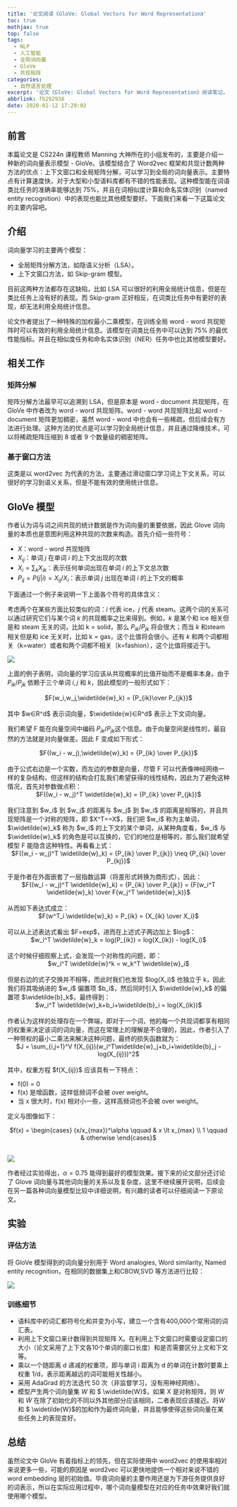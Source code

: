 ```yaml
---
title: '论文阅读《GloVe: Global Vectors for Word Representation》'
toc: true
mathjax: true
top: false
tags:
  - NLP
  - 人工智能
  - 全局词向量
  - GloVe
  - 共现矩阵
categories:
  - 自然语言处理
excerpt: '论文《GloVe: Global Vectors for Word Representation》阅读笔记。'
abbrlink: fb292938
date: 2020-01-12 17:29:02
---
```


## 前言

本篇论文是 CS224n 课程教师 Manning 大神所在的小组发布的，主要是介绍一种新的词向量表示模型 - GloVe。该模型结合了 Word2vec 框架和共现计数两种方法的优点：上下文窗口和全局矩阵分解，可以学习到全局的词向量表示。主要特点有计算速度快，对于大型和小型语料库都有不错的性能表现。这种模型能在词语类比任务的准确率能够达到 75%，并且在词相似度计算和命名实体识别（named entity recognition）中的表现也能比其他模型要好。下面我们来看一下这篇论文的主要内容吧。



## 介绍

词向量学习的主要两个模型：

* 全局矩阵分解方法，如隐语义分析（LSA）。
* 上下文窗口方法，如 Skip-gram 模型。

目前这两种方法都存在这缺陷，比如 LSA 可以很好的利用全局统计信息，但是在类比任务上没有好的表现。而 Skip-gram 正好相反，在词类比任务中有更好的表现，却无法利用全局统计信息。

论文作者提出了一种特殊的加权最小二乘模型，在训练全局 word - word 共现矩阵时可以有效的利用全局统计信息。该模型在词类比任务中可以达到 75% 的最优性能指标。并且在相似度任务和命名实体识别（NER）任务中也比其他模型要好。



## 相关工作

### 矩阵分解

矩阵分解方法最早可以追溯到 LSA，但是原本是 word - document 共现矩阵，在 GloVe 中作者改为 word - word 共现矩阵。word - word 共现矩阵比起 word - document 矩阵更加稠密，虽然 word - word 中也会有一些稀疏，但后续会有方法进行处理。这种方法的优点是可以学习到全局统计信息，并且通过降维技术，可以将稀疏矩阵压缩到 8 或者 9 个数量级的稠密矩阵。

### 基于窗口方法

这类是以 word2vec 为代表的方法，主要通过滑动窗口学习词上下文关系，可以很好的学习到语义关系，但是不能有效的使用统计信息。



## GloVe 模型

作者认为词与词之间共现的统计数据是作为词向量的重要依据，因此 Glove 词向量的本质也是意图利用这种共现的次数来构造。首先介绍一些符号：

* $X$：word - word 共现矩阵
* $X_{ij}$：单词 $j$ 在单词 $i$ 的上下文出现的次数
* $X_i=\sum_k X_{ik}$：表示任何单词出现在单词 $i$ 的上下文总次数
* $P_{ij}=P(j|i)=X_{ij}/X_i$：表示单词 $j$ 出现在单词 $i$ 的上下文的概率

下面通过一个例子来说明一下上面各个符号的具体含义：

考虑两个在某些方面比较类似的词：$i$ 代表 ice，$j$ 代表 steam。这两个词的关系可以通过研究它们与某个词 $k$ 的共现概率之比来得到。例如，$k$ 是某个和 ice 相关但是和 steam 无关的词，比如 k = solid，那么 $P_{ik}/P_{jk}$ 将会很大；而当 $k$ 和steam 相关但是和 ice 无关时，比如 k = gas，这个比值将会很小。还有 $k$ 和两个词都相关（k=water）或者和两个词都不相关（k=fashion），这个比值将接近于1。

![](https://cdn.jsdelivr.net/gh/hiyoung123/images/img/img_paper_glove_example_001.png)

上面的例子表明，词向量的学习应该从共现概率的比值开始而不是概率本身。由于 $P_{ik}/P_{jk}$ 依赖于三个单词 $i,j$ 和 $k$，因此模型的一般形式如下：

<center>$F(w_i,w_j,\widetilde{w}_k) = {P_{ik}\over P_{jk}}$</center></br>
其中 $w∈R^d$ 表示词向量，$\widetilde{w}∈R^d$ 表示上下文词向量。

我们希望 F 能在向量空间中编码 $P_{ik}/P_{jk}$这个信息。由于向量空间是线性的，最自然的方法就是对向量做差。因此 F 变成如下形式：

<center>$F((w_i - w_j),\widetilde{w}_k) = {P_{ik} \over P_{jk}}$</center></br>
由于公式右边是一个实数，而左边的参数是向量，尽管 F 可以代表像神经网络一样的复杂结构，但这样的结构会打乱我们希望获得的线性结构，因此为了避免这种情况，首先对参数做点积：

<center>$F((w_i - w_j)^T \widetilde{w}_k) = {P_{ik} \over P_{jk}}$</center></br>
我们注意到 $w_i$ 到 $w_j$ 的距离与 $w_j$ 到 $w_i$ 的距离是相等的，并且共现矩阵是一个对称的矩阵，即 $X^T==X$，我们把 $w_i$ 称为主单词，$\widetilde{w}_k$ 称为 $w_i$ 的上下文的某个单词，从某种角度看，$w_i$ 与 $\widetilde{w}_k$ 的角色是可以互换的，它们的地位是相等的，那么我们就希望模型 F 能隐含这种特性。再看看上式：

<center>$F((w_i - w_j)^T \widetilde{w}_k) = {P_{ik} \over P_{jk}} \neq {P_{ki} \over P_{kj}}$ </center></br>
于是作者在外面嵌套了一层指数运算（将差形式转换为商形式），因此：

<center>$F((w_i - w_j)^T \widetilde{w}_k) = {P_{ik} \over P_{jk}} = {F(w_i^T \widetilde{w}_k) \over F(w_j^T \widetilde{w}_k)}$ </center></br>
从而如下表达式成立：

<center>$F(w^T_i \widetilde{w}_k) = P_{ik} = {X_{ik} \over X_i}$</center></br>
可以从上述表达式看出 $F=exp$，进而在上述式子两边加上 $log$：

<center>$w_i^T \widetilde{w}_k = log(P_{ik}) = log(X_{ik}) - log(X_i)$</center></br>
这个时候仔细观察上式，会发现一个对称性的问题，即：

<center>$w_i^T \widetilde{w}^k = w_k^T \widetilde{w}_i$</center></br>
但是右边的式子交换并不相等，而此时我们也发现 $log(X_i)$ 也独立于 k，因此我们将其吸纳进的 $w_i$ 偏置项 $b_i$，然后同时引入 $\widetilde{w}_k$ 的偏置项 $\widetilde{b}_k$，最终得到：

<center>$w_i^T \widetilde{w}_k+b_i+\widetilde{b}_i = log(X_{ik})$</center></br>
作者认为这样的处理存在一个弊端，即对于一个词，他的每一个共现词都享有相同的权重来决定该词的词向量，而这在常理上的理解是不合理的，因此，作者引入了一种带权的最小二乘法来解决这种问题，最终的损失函数就为：

<center>$J = \sum_{i,j=1}^V f(X_{ij})(w_i^T\widetilde{w}_j+b_i+\widetilde{b}_j - log(X_{ij}))^2$</center></br>
其中，权重方程 $f(X_{ij})$ 应该具有一下特点：

* f(0) = 0
* f(x) 是增函数，这样低频词不会被 over weight。
* 当 x 很大时，f(x) 相对小一些，这样高频词也不会被 over weight。

定义与图像如下：

<center>$f(x) =
\begin{cases}
(x/x_{max})^\alpha \qquad & x \lt x_{max} \\
1 \qquad & otherwise
\end{cases}$</center></br>

![](https://cdn.jsdelivr.net/gh/hiyoung123/images/img/img_paper_glove_f_visa_001.png)

作者经过实验得出，$\alpha = 0.75$ 能得到最好的模型效果。接下来的论文部分还讨论了 Glove 词向量与其他词向量的关系以及复杂度，这里不继续展开说明，后续会在另一篇各种词向量模型比较中详细说明，有兴趣的读者可以仔细阅读一下原论文。



## 实验

### 评估方法

将 GloVe 模型得到的词向量分别用于 Word analogies, Word similarity, Named entity recognition，在相同的数据集上和CBOW,SVD 等方法进行比较：

![](https://cdn.jsdelivr.net/gh/hiyoung123/images/img/img_paper_glove_compare_001.png)

### 训练细节

* 语料库中的词汇都符号化和并变为小写，建立一个含有400,000个常用词的词汇表。
* 利用上下文窗口来计数得到共现矩阵 X。在利用上下文窗口时需要设定窗口的大小（论文采用了上下文各10个单词的窗口长度）和是否需要区分上文和下文等。
* 乘以一个随距离 d 递减的权重项，即与单词 i 距离为 d 的单词在计数时要乘上权重 1/d，表示距离越远的词可能相关性越小。
* 采用 AdaGrad 的方法迭代 50 次（非监督学习，没有用神经网络）。
* 模型产生两个词向量集 $W$ 和 $ \widetilde{W}$，如果 X 是对称矩阵，则 $W$ 和 $\widetilde{W}$ 在除了初始化的不同以外其他部分应该相同，二者表现应该接近。将$W$ 和 $ \widetilde{W}$的加和作为最终词向量，并且能够使得这些词向量在某些任务上的表现变好。 



## 总结

虽然论文中 GloVe 有着指标上的领先，但在实际使用中 word2vec 的使用率相对来说更多一些，可能的原因是 word2vec 可以更快地提供一个相对来说不错的 word embedding 层的初始值。毕竟词向量的主要作用还是为下游任务提供良好的词表示，所以在实际应用过程中，哪个词向量模型在对应的任务中效果好我们就使用哪个模型。